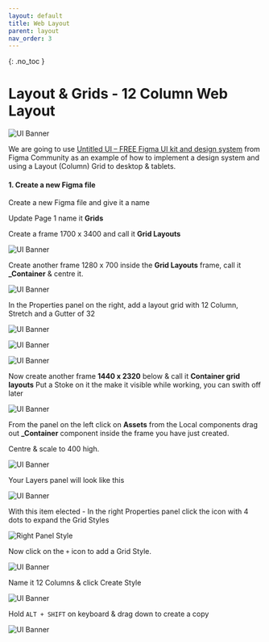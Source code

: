 ```yaml
---
layout: default
title: Web Layout
parent: layout
nav_order: 3
---
```


{: .no_toc }

# Layout & Grids - 12 Column Web Layout

![UI Banner](../images/dt_layout/UI_banner.png)

We are going to use [Untitled UI – FREE Figma UI kit and design system](https://www.figma.com/community/file/1020079203222518115/untitled-ui-free-figma-ui-kit-and-design-system) from Figma Community as an example of how to implement a design system and using a Layout (Column) Grid to desktop & tablets.

#### 1. Create a new Figma file

 Create a new Figma file and give it a name
 
  Update Page 1 name it **Grids** 
  
  Create a frame 1700 x 3400 and call it **Grid Layouts**

  ![UI Banner](../images/dt_layout/container_1.png)

Create another frame 1280 x 700 inside the **Grid Layouts** frame, call it **_Container** & centre it.

  ![UI Banner](../images/dt_layout/con_1.png)

   In the Properties panel on the right, add a layout grid with 12 Column, Stretch and a Gutter of 32

  ![UI Banner](../images/dt_layout/12_1.png)
  
  ![UI Banner](../images/dt_layout/12_2.png)

![UI Banner](../images/dt_layout/make_comp.png)

 Now create another frame **1440 x 2320** below & call it **Container grid layouts** Put a Stoke on it the make it visible while working, you can swith off later

 ![UI Banner](../images/dt_layout/con_grid_1.png)

  From the panel on the left click on **Assets** from the Local components drag out **_Container** component inside the frame you have just created.

  Centre & scale to 400 high.

![UI Banner](../images/dt_layout/con_grid_2.png)

Your Layers panel will look like this

![UI Banner](../images/dt_layout/layer_look_new.png)

With this item elected  - In the right Properties panel click the icon with 4 dots to expand the Grid Styles 

![Right Panel Style](../images/dt_layout/styles_in%20_right_panel.png)

Now click on the `+` icon to add a Grid Style.

![UI Banner](../images/dt_layout/style_1_12.png)

Name it 12 Columns & click Create Style

![UI Banner](../images/dt_layout/new_12_cols.png)


Hold `ALT + SHIFT` on keyboard & drag down to create a copy

![UI Banner](../images/dt_layout/6_col.png)






